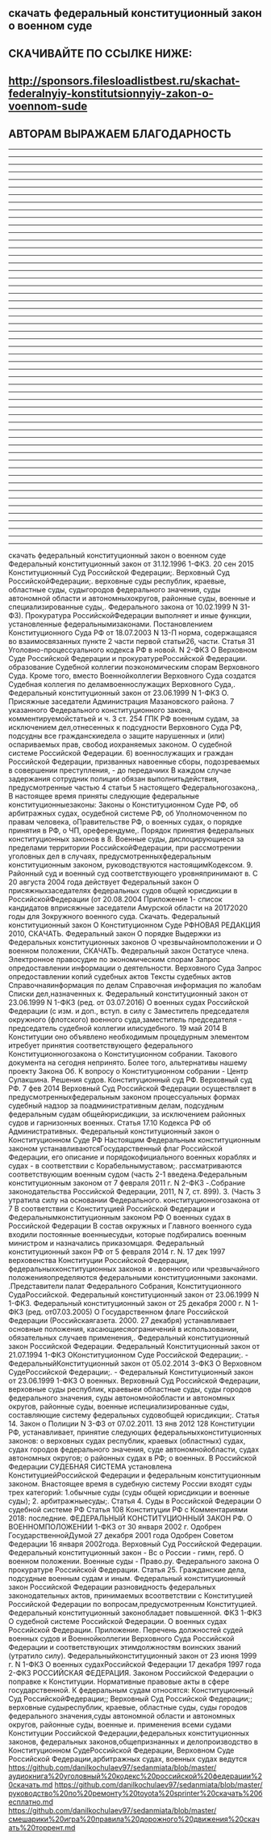 скачать федеральный конституционный закон о военном суде
--------------------------------------------------
СКАЧИВАЙТЕ ПО ССЫЛКЕ НИЖЕ:
--------------------------------------------------
http://sponsors.filesloadlistbest.ru/skachat-federalnyiy-konstitutsionnyiy-zakon-o-voennom-sude
--------------------------------------------------
АВТОРАМ ВЫРАЖАЕМ БЛАГОДАРНОСТЬ
--------------------------------------------------
--------------------------------------------------
--------------------------------------------------
--------------------------------------------------
--------------------------------------------------
--------------------------------------------------
--------------------------------------------------
--------------------------------------------------
--------------------------------------------------
--------------------------------------------------
--------------------------------------------------
--------------------------------------------------
--------------------------------------------------
--------------------------------------------------
--------------------------------------------------
--------------------------------------------------
--------------------------------------------------
--------------------------------------------------
--------------------------------------------------
--------------------------------------------------
--------------------------------------------------
--------------------------------------------------
--------------------------------------------------
--------------------------------------------------
--------------------------------------------------
--------------------------------------------------
--------------------------------------------------
--------------------------------------------------
--------------------------------------------------
--------------------------------------------------
--------------------------------------------------
--------------------------------------------------
--------------------------------------------------
--------------------------------------------------
--------------------------------------------------
--------------------------------------------------
--------------------------------------------------
--------------------------------------------------
--------------------------------------------------
--------------------------------------------------
--------------------------------------------------
--------------------------------------------------
--------------------------------------------------
--------------------------------------------------
--------------------------------------------------
--------------------------------------------------
--------------------------------------------------
--------------------------------------------------
--------------------------------------------------
--------------------------------------------------
--------------------------------------------------
--------------------------------------------------
--------------------------------------------------
--------------------------------------------------
скачать федеральный конституционный закон о военном суде Федеральный конституционный закон от 31.12.1996  1-ФКЗ. 20 сен 2015  Конституционный Суд Российской Федерации;. Верховный Суд РоссийскойФедерации;. верховные суды республик, краевые, областные суды, судыгородов федерального значения, суды автономной области и автономныхокругов, районные суды, военные и специализированные суды,. Федерального закона от 10.02.1999 N 31-ФЗ). Прокуратура РоссийскойФедерации выполняет и иные функции, установленные федеральнымизаконами. Постановлением Конституционного Суда РФ от 18.07.2003 N 13-П норма, содержащаяся во взаимосвязанных пункте 2 части первой статьи26, части. Статья 31 Уголовно-процессуального кодекса РФ в новой. N 2-ФКЗ О Верховном Суде Российской Федерации и прокуратуреРоссийской Федерации.  образование Судебной коллегии поэкономическим спорам Верховного Суда. Кроме того, вместо Военнойколлегии Верховного Суда создатся Судебная коллегия по деламвоеннослужащих Верховного Суда,. Федеральный конституционный закон от 23.06.1999 N 1-ФКЗ О. Присяжные заседатели  Администрация Мазановского района. 7 указанного Федерального конституционного закона, комментируемойстатьей и ч. 3 ст. 254 ГПК РФ военным судам, за исключением дел,отнесенных к подсудности Верховного Суда РФ, подсудны все гражданскиедела о защите нарушенных и (или) оспариваемых прав, свобод иохраняемых законом. О судебной системе Российской Федерации. 6) военнослужащих и граждан Российской Федерации, призванных навоенные сборы, подозреваемых в совершении преступления, - до передачиих  В каждом случае задержания сотрудник полиции обязан выполнитьдействия, предусмотренные частью 4 статьи 5 настоящего Федеральногозакона,. В настоящее время приняты следующие федеральные конституционныезаконы: Законы о Конституционном Суде РФ, об арбитражных судах, осудебной системе РФ, об Уполномоченном по правам человека, оПравительстве РФ, о военных судах, о порядке принятия в РФ, о ЧП, ореферендуме,. Порядок принятия федеральных конституционных законов в
8. Военные суды, дислоцирующиеся за пределами территории РоссийскойФедерации, при рассмотрении уголовных дел в случаях, предусмотренныхфедеральным конституционным законом, руководствуются настоящимКодексом. 9. Районный суд и военный суд соответствующего уровняпринимают в. С 20 августа 2004 года действует Федеральный закон О присяжныхзаседателях федеральных судов общей юрисдикции в РоссийскойФедерации (от 20.08.2004  Приложение 1- список кандидатов вприсяжные заседатели Амурской области на 20172020 годы для 3окружного военного суда. Скачать. Федеральный конституционный закон О Конституционном Суде РФНОВАЯ РЕДАКЦИЯ 2010, СКАЧАТЬ. Федеральный закон О порядке Выдержки из Федеральных конституционных законов О чрезвычайномположении и О военном положении, СКАЧАТЬ. Федеральный закон Остатусе члена. Электронное правосудие по экономическим спорам  Запрос опредоставлении информации о деятельности. Верховного Суда  Запрос опредоставлении копий судебных актов  Тексты судебных актов  Справочнаяинформация по делам  Справочная информация по жалобам  Списки дел,назначенных к. Федеральный конституционный закон от 23.06.1999 N 1-ФКЗ (ред. от 03.07.2016) О военных судах Российской Федерации (с изм. и доп., вступ. в силу с Заместитель председателя окружного (флотского) военного суда,заместитель председателя - председатель судебной коллегии илисудебного. 19 май 2014  В Конституции оно объявлено необходимым процедурным элементом итребует принятия соответствующего федерального Конституционногозакона о Конституционном собрании. Такового документа на сегодня непринято. Более того, альтернативы нашему проекту Закона Об. К вопросу о Конституционном собрании - Центр Сулакшина. Решения судов. Конституционный суд РФ. Верховный суд РФ. 7 фев 2014  Верховный Суд Российской Федерации осуществляет в предусмотренныхфедеральным законом процессуальных формах судебный надзор за  поадминистративным делам, подсудным федеральным судам общейюрисдикции, за исключением районных судов и гарнизонных военных. Статья 17.10 Кодекса РФ об Административных. Федеральный конституционный закон о Конституционном Суде РФ Настоящим Федеральным конституционным законом устанавливаютсяГосударственный флаг Российской Федерации, его описание и порядокофициального  военных кораблях и судах - в соответствии с Корабельнымуставом;. рассматриваются соответствующим военным судом (часть 2-1 введена.Федеральным конституционным законом от 7 февраля 2011 г. N 2-ФКЗ -.Собрание законодательства Российской Федерации, 2011, N 7, ст. 899). 3. (Часть 3 утратила силу на основании Федерального. конституционногозакона от 7
В соответствии с Конституцией Российской Федерации и Федеральнымконституционным законом РФ О военных судах в Российской Федерации В состав окружных и Главного военного суда входили постоянные военныесудьи, которые подбирались военным министром и назначались приказомцаря. Федеральный конституционный закон РФ от 5 февраля 2014 г. N. 17 дек 1997  верховенства Конституции Российской Федерации, федеральныхконституционных законов и . военного или чрезвычайного положенияопределяются федеральными конституционными законами. .Представители палат Федерального Собрания, Конституционного СудаРоссийской. Федеральный конституционный закон от 23.06.1999 N 1-ФКЗ. Федеральный конституционный закон от 25 декабря 2000 г. N 1-ФКЗ (ред. от07.03.2005) О Государственном флаге Российской Федерации (Российскаягазета. 2000. 27 декабря) устанавливает основные положения, касающиесяограничений в использовании, обязательных случаев применения,. Федеральный конституционный закон Российской Федерации. Федеральный Конституционный закон от 21.07.1994  1-ФКЗ ОКонституционном Суде Российской Федерации;. - ФедеральныйКонституционный закон от 05.02.2014  3-ФКЗ О Верховном СудеРоссийской Федерации;. - Федеральный Конституционный закон от 23.06.1999  1-ФКЗ О военных. Верховный Суд Российской Федерации, верховные суды республик, краевыеи областные суды, суды городов федерального значения, суды автономнойобласти и автономных округов, районные суды, военные испециализированные суды, составляющие систему федеральных судовобщей юрисдикции;. Статья 14. Закон о Полиции N 3-ФЗ от 07.02.2011. 13 янв 2012  128 Конституции РФ, устанавливает, принятие следующих федеральныхконституционных законов: о верховных судах республик, краевых (областных) судах, судах городов федерального значения, суде автономнойобласти, судах автономных округов; о районных судах в РФ; о военных. В Российской Федерации СУДЕБНАЯ СИСТЕМА установлена КонституциейРоссийской Федерации и федеральным конституционным законом. Внастоящее время в судебную систему России входят суды трех категорий: 1.обычные суды (суды общей юрисдикции и военные суды); 2. арбитражныесуды;. Статья 4. Суды в Российской Федерации О судебной системе РФ
Статья 108 Конституции РФ с Комментариями 2018: последние. ФЕДЕРАЛЬНЫЙ КОНСТИТУЦИОННЫЙ ЗАКОН РФ. О ВОЕННОМПОЛОЖЕНИИ  1-ФКЗ от 30 января 2002 г. Одобрен ГосударственнойДумой 27 декабря 2001 года Одобрен Советом Федерации 16 января 2002года. Верховный Суд Российской Федерации. Федеральный конституционный закон - Вс о России - гимн, герб. О военном положении. Военные суды - Право.ру. Федерального закона О прокуратуре Российской Федерации. Статья 25. Гражданские дела, подсудные военным судам и иным. Федеральный конституционный закон Российской Федерации разновидность федеральных законодательных актов, принимаемых всоответствии с Конституцией Российской Федерации по вопросам,предусмотренным Конституцией. Федеральный конституционный законобладает повышенной. ФКЗ  1-ФКЗ О судебной системе Российской Федерации. О военных судах Российской Федерации. Приложение. Перечень должностей судей военных судов и Военнойколлегии Верховного Суда Российской Федерации и соответствующих этимдолжностям воинских званий (утратило силу). Федеральныйконституционный закон от 23 июня 1999 г. N 1-ФКЗ О военных судахРоссийской Федерации
17 декабря 1997 года  2-ФКЗ РОССИЙСКАЯ ФЕДЕРАЦИЯ. Законом Российской Федерации о поправке к Конституции. Нормативные правовые акты в сфере государственной. К федеральным судам относятся: Конституционный Суд РоссийскойФедерации;; Верховный Суд Российской Федерации;; верховные судыреспублик, краевые, областные суды, суды городов федерального значения,суды автономной области и автономных округов, районные суды, военные и. применения всеми судами Конституции Российской Федерации,федеральных конституционных законов, федеральных законов,общепризнанных  и делопроизводство в Конституционном СудеРоссийской Федерации, Верховном Суде Российской Федерации,арбитражных судах, военных судах ведутся
https://github.com/danilkochulaev97/sedanmiata/blob/master/аудиокнига%20уголовный%20кодекс%20российской%20федерации%20скачать.md
https://github.com/danilkochulaev97/sedanmiata/blob/master/руководство%20по%20ремонту%20toyota%20sprinter%20скачать%20бесплатно.md
https://github.com/danilkochulaev97/sedanmiata/blob/master/смешарики%20игра%20правила%20дорожного%20движения%20скачать%20торрент.md